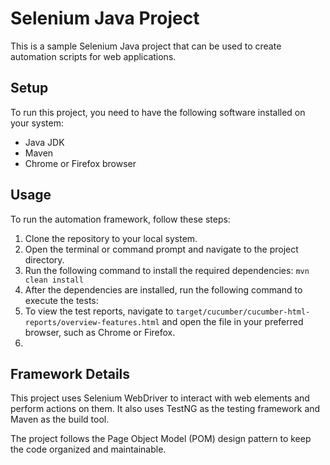 # Selenium Java Project

This is a sample Selenium Java project that can be used to create automation scripts for web applications.

## Setup

To run this project, you need to have the following software installed on your system:

- Java JDK
- Maven
- Chrome or Firefox browser

## Usage

To run the automation framework, follow these steps:

1. Clone the repository to your local system.
2. Open the terminal or command prompt and navigate to the project directory.
3. Run the following command to install the required dependencies: `mvn clean install`
4. After the dependencies are installed, run the following command to execute the tests:
5. To view the test reports, navigate to `target/cucumber/cucumber-html-reports/overview-features.html` and open the file in your preferred browser, such as Chrome or Firefox.
6. 
## Framework Details

This project uses Selenium WebDriver to interact with web elements and perform actions on them. It also uses TestNG as the testing framework and Maven as the build tool. 

The project follows the Page Object Model (POM) design pattern to keep the code organized and maintainable.


